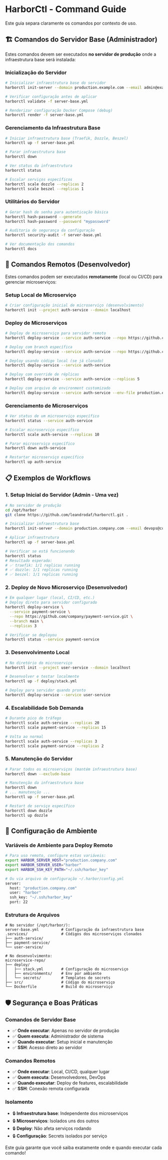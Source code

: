 # HarborCtl - Command Guide

Este guia separa claramente os comandos por contexto de uso.

## 🏗️ Comandos do Servidor Base (Administrador)

Estes comandos devem ser executados **no servidor de produção** onde a infraestrutura base será instalada:

### Inicialização do Servidor

```bash
# Inicializar infraestrutura base do servidor
harborctl init-server --domain production.example.com --email admin@example.com

# Verificar configuração antes de aplicar
harborctl validate -f server-base.yml

# Renderizar configuração Docker Compose (debug)
harborctl render -f server-base.yml
```

### Gerenciamento da Infraestrutura Base

```bash
# Iniciar infraestrutura base (Traefik, Dozzle, Beszel)
harborctl up -f server-base.yml

# Parar infraestrutura base
harborctl down

# Ver status da infraestrutura
harborctl status

# Escalar serviços específicos
harborctl scale dozzle --replicas 2
harborctl scale beszel --replicas 1
```

### Utilitários do Servidor

```bash
# Gerar hash de senha para autenticação básica
harborctl hash-password --generate
harborctl hash-password --password "mypassword"

# Auditoria de segurança da configuração
harborctl security-audit -f server-base.yml

# Ver documentação dos comandos
harborctl docs
```

## 🚀 Comandos Remotos (Desenvolvedor)

Estes comandos podem ser executados **remotamente** (local ou CI/CD) para gerenciar microserviços:

### Setup Local de Microserviço

```bash
# Criar configuração inicial de microserviço (desenvolvimento)
harborctl init --project auth-service --domain localhost
```

### Deploy de Microserviços

```bash
# Deploy de microserviço para servidor remoto
harborctl deploy-service --service auth-service --repo https://github.com/company/auth-service.git

# Deploy com branch específica
harborctl deploy-service --service auth-service --repo https://github.com/company/auth-service.git --branch develop

# Deploy usando código local (se já clonado)
harborctl deploy-service --service auth-service

# Deploy com override de réplicas
harborctl deploy-service --service auth-service --replicas 5

# Deploy com arquivo de environment customizado
harborctl deploy-service --service auth-service --env-file production.env
```

### Gerenciamento de Microserviços

```bash
# Ver status de um microserviço específico
harborctl status --service auth-service

# Escalar microserviço específico
harborctl scale auth-service --replicas 10

# Parar microserviço específico
harborctl down auth-service

# Restartar microserviço específico
harborctl up auth-service
```

## 📋 Exemplos de Workflows

### 1. Setup Inicial do Servidor (Admin - Uma vez)

```bash
# No servidor de produção
cd /opt/harbor
git clone https://github.com/leandrodaf/harborctl.git .

# Inicializar infraestrutura base
harborctl init-server --domain production.company.com --email devops@company.com

# Aplicar infraestrutura
harborctl up -f server-base.yml

# Verificar se está funcionando
harborctl status
# Resultado esperado:
# ✅ traefik: 1/1 replicas running
# ✅ dozzle: 1/1 replicas running  
# ✅ beszel: 1/1 replicas running
```

### 2. Deploy de Novo Microserviço (Desenvolvedor)

```bash
# Em qualquer lugar (local, CI/CD, etc.)
# Deploy direto para servidor configurado
harborctl deploy-service \
  --service payment-service \
  --repo https://github.com/company/payment-service.git \
  --branch main \
  --replicas 3

# Verificar se deployou
harborctl status --service payment-service
```

### 3. Desenvolvimento Local

```bash
# No diretório do microserviço
harborctl init --project user-service --domain localhost

# Desenvolver e testar localmente
harborctl up -f deploy/stack.yml

# Deploy para servidor quando pronto
harborctl deploy-service --service user-service
```

### 4. Escalabilidade Sob Demanda

```bash
# Durante pico de tráfego
harborctl scale auth-service --replicas 20
harborctl scale payment-service --replicas 15

# Volta ao normal
harborctl scale auth-service --replicas 3
harborctl scale payment-service --replicas 2
```

### 5. Manutenção do Servidor

```bash
# Parar todos os microserviços (mantém infraestrutura base)
harborctl down --exclude-base

# Manutenção da infraestrutura base
harborctl down
# ... manutenção ...
harborctl up -f server-base.yml

# Restart de serviço específico
harborctl down dozzle
harborctl up dozzle
```

## 🔧 Configuração de Ambiente

### Variáveis de Ambiente para Deploy Remoto

```bash
# Para uso remoto, configure estas variáveis:
export HARBOR_SERVER_HOST="production.company.com"
export HARBOR_SERVER_USER="harbor"
export HARBOR_SSH_KEY_PATH="~/.ssh/harbor_key"

# Ou via arquivo de configuração ~/.harbor/config.yml
server:
  host: "production.company.com"
  user: "harbor"
  ssh_key: "~/.ssh/harbor_key"
  port: 22
```

### Estrutura de Arquivos

```
# No servidor (/opt/harbor/):
server-base.yml          # Configuração da infraestrutura base
.services/               # Códigos dos microserviços clonados
├── auth-service/
├── payment-service/
└── user-service/

# No desenvolvimento:
microservice-repo/
├── deploy/
│   ├── stack.yml        # Configuração do microserviço
│   ├── environments/    # Env por ambiente
│   └── secrets/         # Templates de secrets
├── src/                 # Código do microserviço
└── Dockerfile           # Build do microserviço
```

## 🛡️ Segurança e Boas Práticas

### Comandos de Servidor Base
- ✅ **Onde executar**: Apenas no servidor de produção
- ✅ **Quem executa**: Administrador de sistema
- ✅ **Quando executar**: Setup inicial e manutenção
- ✅ **SSH**: Acesso direto ao servidor

### Comandos Remotos
- ✅ **Onde executar**: Local, CI/CD, qualquer lugar
- ✅ **Quem executa**: Desenvolvedores, DevOps
- ✅ **Quando executar**: Deploy de features, escalabilidade
- ✅ **SSH**: Conexão remota configurada

### Isolamento
- 🔒 **Infraestrutura base**: Independente dos microserviços
- 🔒 **Microserviços**: Isolados uns dos outros
- 🔒 **Deploy**: Não afeta serviços rodando
- 🔒 **Configuração**: Secrets isolados por serviço

Este guia garante que você saiba exatamente onde e quando executar cada comando!
